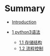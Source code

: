 # Summary

* [Introduction](README.md)

* [1 python3语法]()
  * [1.1 存储结构](chapter1/section1/index.md)
  * [1.2 流程控制](chapter1/section2/index.md)